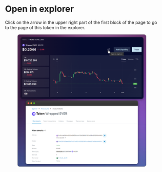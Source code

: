 # Open in explorer

Click on the arrow in the upper right part of the first block of the page to go to the page of this token in the explorer.

<figure><img src="../../../../.gitbook/assets/image (348).png" alt=""><figcaption></figcaption></figure>
